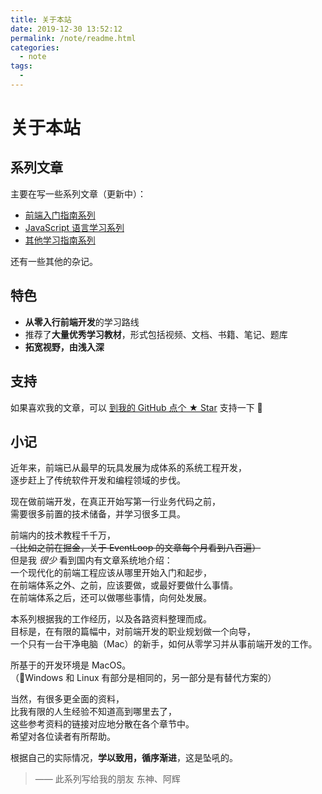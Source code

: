 ```yaml
---
title: 关于本站
date: 2019-12-30 13:52:12
permalink: /note/readme.html
categories:
  - note
tags:
  - 
---
```

# 关于本站

## 系列文章

主要在写一些系列文章（更新中）：

- [前端入门指南系列](../../note/intro/fe-development-cookbook.md)
- [JavaScript 语言学习系列](../../note/javascript/js-foundation.md)
- [其他学习指南系列](../../note/intro/study-methodology.md)

还有一些其他的杂记。

## 特色

- **从零入行前端开发**的学习路线
- 推荐了**大量优秀学习教材**，形式包括视频、文档、书籍、笔记、题库
- **拓宽视野，由浅入深**

## 支持

如果喜欢我的文章，可以 [到我的 GitHub 点个 ★ Star](https://github.com/seognil/fe-foundation) 支持一下 🎉

## 小记

近年来，前端已从最早的玩具发展为成体系的系统工程开发，  
逐步赶上了传统软件开发和编程领域的步伐。

现在做前端开发，在真正开始写第一行业务代码之前，  
需要很多前置的技术储备，并学习很多工具。

前端内的技术教程千千万，  
~~（比如之前在掘金，关于 EventLoop 的文章每个月看到八百遍）~~  
但是我 _很少_ 看到国内有文章系统地介绍：  
一个现代化的前端工程应该从哪里开始入门和起步，  
在前端体系之外、之前，应该要做，或最好要做什么事情。  
在前端体系之后，还可以做哪些事情，向何处发展。

本系列根据我的工作经历，以及各路资料整理而成。  
目标是，在有限的篇幅中，对前端开发的职业规划做一个向导，  
一个只有一台干净电脑（Mac）的新手，如何从零学习并从事前端开发的工作。

所基于的开发环境是 MacOS。  
（Windows 和 Linux 有部分是相同的，另一部分是有替代方案的）

当然，有很多更全面的资料，  
比我有限的人生经验不知道高到哪里去了，  
这些参考资料的链接对应地分散在各个章节中。  
希望对各位读者有所帮助。

根据自己的实际情况，**学以致用，循序渐进**，这是坠吼的。

> —— 此系列写给我的朋友 东神、阿辉
